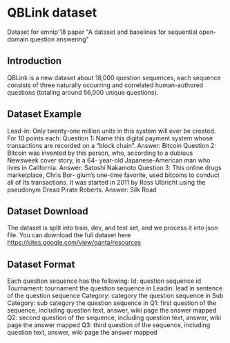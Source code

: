 # QBLink dataset

Dataset for emnlp'18 paper "A dataset and baselines for sequential open-domain question answering"

Introduction
--------

QBLink is a new dataset about 18,000 question sequences, each sequence consists of three naturally occurring and correlated human-authored questions (totaling around 56,000 unique questions). 

Dataset Example
--------

Lead-in: Only twenty-one million units in this system will ever be created. For 10 points each:
Question 1: Name this digital payment system whose transactions are recorded on a “block chain”.
Answer: Bitcoin
Question 2: Bitcoin was invented by this person, who, according to a dubious Newsweek cover story, is a 64- year-old Japanese-American man who lives in California. 
Answer: Satoshi Nakamoto
Question 3: This online drugs marketplace, Chris Bor- glum’s one-time favorite, used bitcoins to conduct all of its transactions. It was started in 2011 by Ross Ulbricht using the pseudonym Dread Pirate Roberts.
Answer: Silk Road


Dataset Download
--------

The dataset is split into train, dev, and test set, and we process it into json file. You can download the full dataset here
https://sites.google.com/view/qanta/resources

Dataset Format
--------

Each question sequence has the following:
Id: question sequence id 
Tournament: tournament the question sequence in
Leadin: lead in sentence of the question sequence
Category: category the question sequence in 
Sub Category: sub category the question sequence in
Q1: first question of the sequence, including question text, answer, wiki page the answer mapped
Q2: second question of the sequence, including question text, answer, wiki page the answer mapped
Q3: third question of the sequence, including question text, answer, wiki page the answer mapped


